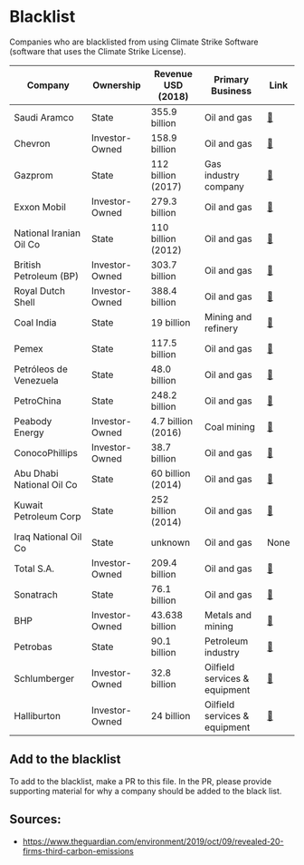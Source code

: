 # Blacklist

Companies who are blacklisted from using Climate Strike Software (software that uses the Climate Strike License).

| Company | Ownership | Revenue USD (2018) | Primary Business | Link | 
|---------|----------------|----------------|------------------|------|
| Saudi Aramco | State | 355.9 billion | Oil and gas | [:link:](http://www.aramco.com) | 
| Chevron | Investor-Owned | 158.9 billion |	Oil and gas | [:link:](https://www.chevron.com) | 
| Gazprom | State | 112 billion (2017) |	Gas industry company | [:link:](https://www.gazprom.com/) |
| Exxon Mobil | Investor-Owned | 279.3 billion |	Oil and gas | [:link:](https://www.exxon.com) |
| National Iranian Oil Co | State | 110 billion (2012) | Oil and gas | [:link:](http://en.nioc.ir) |
| British Petroleum (BP) | Investor-Owned | 303.7 billion |	Oil and gas | [:link:](http://www.bp.com/) |
| Royal Dutch Shell | Investor-Owned | 388.4 billion |	Oil and gas | [:link:](http://www.shell.com/) |
| Coal India | State | 19 billion |	Mining and refinery | [:link:](http://www.coalindia.in/) |
| Pemex | State | 117.5 billion |	Oil and gas | [:link:](www.pemex.com) |
| Petróleos de Venezuela | State | 48.0 billion |	Oil and gas | [:link:](http://www.pdvsa.com/en) |
| PetroChina | State | 248.2 billion |	Oil and gas | [:link:](petrochina.com.cn/ptr/) |
| Peabody Energy | Investor-Owned | 4.7 billion (2016) | Coal mining | [:link:](http://www.peabodyenergy.com) |
| ConocoPhillips | Investor-Owned | 38.7 billion | Oil and gas | [:link:](http://conocophillips.com/) |
| Abu Dhabi National Oil Co | State | 60 billion (2014) |	Oil and gas | [:link:](http://www.adnoc.ae/) |
| Kuwait Petroleum Corp | State | 252 billion (2014) |	Oil and gas | [:link:](http://www.kpc.com.kw) |
| Iraq National Oil Co | State | unknown |	Oil and gas | None |
| Total S.A. | Investor-Owned | 209.4 billion | Oil and gas | [:link:](http://total.com/) |
| Sonatrach | State | 76.1 billion | Oil and gas | [:link:](http://www.sonatrach.dz/) |
| BHP | Investor-Owned | 43.638 billion | Metals and mining | [:link:](http://www.bhp.com/) |
| Petrobas | State | 90.1 billion | Petroleum industry | [:link:](http://www.petrobras.com.br/en) |
| Schlumberger | Investor-Owned | 32.8 billion | Oilfield services & equipment | [:link:](http://www.slb.com/) |
| Halliburton | Investor-Owned | 24 billion | Oilfield services & equipment | [:link:](https://www.halliburton.com/)

## Add to the blacklist
To add to the blacklist, make a PR to this file. In the PR, please provide supporting material for why a company should be added to the black list.

## Sources:
- https://www.theguardian.com/environment/2019/oct/09/revealed-20-firms-third-carbon-emissions
